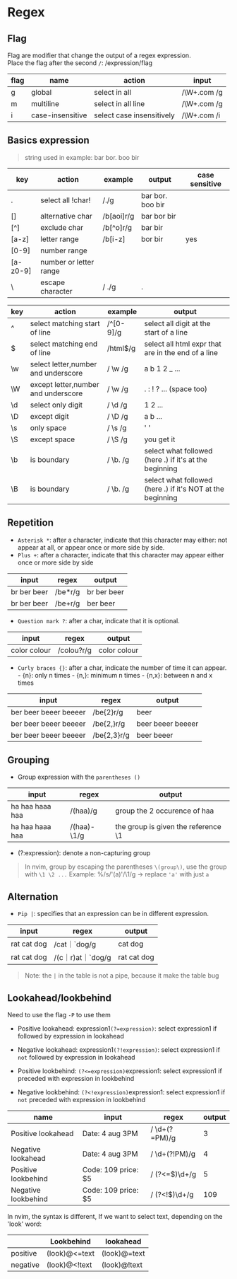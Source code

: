 # Regex

## Flag

Flag are modifier that change the output of a regex expression.  
Place the flag after the second `/`: /expression/flag

 
| flag | name             | action                    | input        |
|------|------------------|---------------------------|--------------|
| g    | global           | select in all             | /\W+\.com /g |
| m    | multiline        | select in all line        | /\W+\.com /g |
| i    | case-insensitive | select case insensitively | /\W+\.com /i |

## Basics expression

> string used in example: bar bor. boo bir 

| key      | action                 | example    | output           | case sensitive |
|----------|------------------------|------------|------------------|----------------|
| .        | select all !char!      | /./g       | bar bor. boo bir |                |
| []       | alternative char       | /b[aoi]r/g | bar bor bir      |                |
| [^]      | exclude char           | /b[^o]r/g  | bar bir          |                |
| [a-z]    | letter range           | /b[i-z]    | bor bir          | yes            |
| [0-9]    | number range           |            |                  |                |
| [a-z0-9] | number or letter range |            |                  |                |
| \        | escape character       | / \./g     | .                |                |


| key | action                              | example   | output                                                     |
|-----|-------------------------------------|-----------|------------------------------------------------------------|
| ^   | select matching start of line       | /^[0-9]/g | select all digit at the start of a line                    |
| $   | select matching end of line         | /html$/g  | select all html expr that are in the end of a line         |
| \w  | select letter,number and underscore | / \w /g   | a b 1 2 _ ...                                              |
| \W  | except letter,number and underscore | / \w /g   | . : ! ? ...  (space too)                                   |
| \d  | select only digit                   | / \d /g   | 1 2 ...                                                    |
| \D  | except digit                        | / \D /g   | a b ...                                                    |
| \s  | only space                          | / \s /g   | ' '                                                        |
| \S  | except space                        | / \S /g   | you get it                                                 |
| \b  | is boundary                         | / \b. /g  | select what followed (here .) if it's at the beginning     |
| \B  | is boundary                         | / \b. /g  | select what followed (here .) if it's NOT at the beginning |


## Repetition


- `Asterisk *`: after a character, indicate that this character may either: not appear at all, or appear once or more side by side.
- `Plus +`: after a character, indicate that this character may appear either once or more side by side

| input       | regex   | output      |
|-------------|---------|-------------|
| br ber beer | /be*r/g | br ber beer |
| br ber beer | /be+r/g | ber beer    |

- `Question mark ?`: after a char, indicate that it is optional.

| input        | regex      | output       |
|--------------|------------|--------------|
| color colour | /colou?r/g | color colour |

- `Curly braces {}`: after a char, indicate the number of time it can appear.
        - {n}:  only n times
        - {n,}: minimum n times
        - {n,x}: between n and x times


| input                 | regex       | output            |
|-----------------------|-------------|-------------------|
| ber beer beeer beeeer | /be{2}r/g   | beer              |
| ber beer beeer beeeer | /be{2,}r/g  | beer beeer beeeer |
| ber beer beeer beeeer | /be{2,3}r/g | beer beeer        |

## Grouping

- Group expression with the `parentheses ()`

| input           | regex       | output                              |
|-----------------|-------------|-------------------------------------|
| ha haa haaa haa | /(haa)/g    | group the 2 occurence of haa        |
| ha haa haaa haa | /(haa)-\1/g | the group is given the reference \1 |

- (?:expression): denote a non-capturing group

> In nvim, group by escaping the parentheses `\(group\)`, use the group with `\1 \2 ...`
> Example: %/s/'\(a\)'/\1/g -> replace `'a'` with just `a`

## Alternation

- `Pip |`: specifies that an expression can be in different expression.

| input       | regex             | output      |
|-------------|-------------------|-------------|
| rat cat dog | /cat｜`dog/g      | cat dog     |
| rat cat dog | /(c｜r)at｜`dog/g | rat cat dog |

>Note: the `|` in the table is not a pipe, because it make the table bug


## Lookahead/lookbehind

Need to use the flag `-P` to use them

- Positive lookahead: expression1`(?=expression)`: select expression1 if followed by expression in lookahead
- Negative lookahead: expression1`(?!expression)`: select expression1 if `not` followed by expression in lookahead

- Positive lookbehind: `(?<=expression)`expression1: select expression1 if preceded with expression in lookbehind 
- Negative lookbehind: `(?<!expression)`expression1: select expression1 if `not` preceded with expression in lookbehind 
 

| name                | input               | regex          | output |
|---------------------|---------------------|----------------|--------|
| Positive lookahead  | Date: 4 aug 3PM     | / \d+(?=PM)/g  | 3      |
| Negative lookahead  | Date: 4 aug 3PM     | / \d+(?!PM)/g  | 4      |
| Positive lookbehind | Code: 109 price: $5 | / (?<=$)\d+/g  | 5      |
| Negative lookbehind | Code: 109 price: $5 | / (?<!\$)\d+/g | 109    |

In nvim, the syntax is different,
If we want to select text, depending on the 'look' word:

|          | Lookbehind       | lookahead       |
|----------|------------------|-----------------|
| positive | \(look\)\@<=text | \(look\)\@=text |
| negative | \(look\)\@<!text | \(look\)\@!text |
